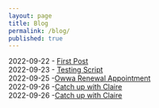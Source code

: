 ```yaml
---
layout: page
title: Blog
permalink: /blog/
published: true
---
```

2022-09-22 - [First Post](https://rellinrg.github.io/A-new-post/)
<br>
2022-09-23 - [Testing Script](https://rellinrg.github.io/Blog_Post2/)
<br>
2022-09-25 -[Owwa Renewal Appointment](https://rellinrg.github.io/Blog_Post3/)
<br>
2022-09-26 -[Catch up with Claire](https://rellinrg.github.io/Blog_Post4/)
<br>
2022-09-26 -[Catch up with Claire](https://rellinrg.github.io/Blog_Post4/)
<br>
